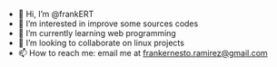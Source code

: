 - 👋 Hi, I’m @frankERT
- 👀 I’m interested in improve some sources codes 
- 🌱 I’m currently learning web programming
- 💞️ I’m looking to collaborate on linux projects
- 📫 How to reach me: email me at frankernesto.ramirez@gmail.com

<!---
frankERT/frankERT is a ✨ special ✨ repository because its `README.md` (this file) appears on your GitHub profile.
You can click the Preview link to take a look at your changes.
--->

